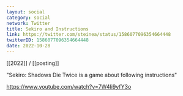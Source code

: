 ```yaml
---
layout: social
category: social
network: Twitter
title: Sekiro and Instructions
link: https://twitter.com/steinea/status/1586077096354664448
twitterID: 1586077096354664448
date: 2022-10-28
---
```


[[2022]] / [[posting]]

"Sekiro: Shadows Die Twice is a game about following instructions"

<https://www.youtube.com/watch?v=7W4li9yfY3o>
